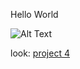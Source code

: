Hello World

![Alt Text](https://www.billboard.com/files/styles/article_main_image/public/media/kanye-west-2015-a-billboard-1548.jpg)


look:
[project 4](https://uo-cit.github.io/project-4-arooney3/)
